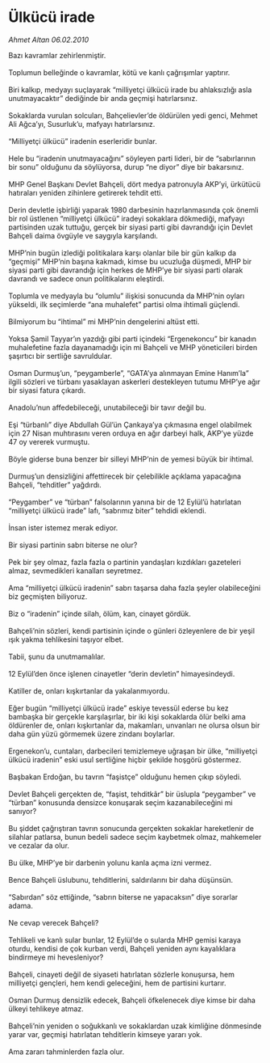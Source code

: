 # Ülkücü irade

*Ahmet Altan 06.02.2010*

<div class="taraf_structure_2col_1zq">
<div class="margen_n">



 <p>Bazı kavramlar zehirlenmiştir. <br/><br/>Toplumun belleğinde o kavramlar, kötü ve kanlı çağrışımlar yaptırır. <br/><br/>Biri kalkıp, medyayı suçlayarak “milliyetçi ülkücü irade bu ahlaksızlığı asla unutmayacaktır” dediğinde bir anda geçmişi hatırlarsınız. <br/><br/>Sokaklarda vurulan solcuları, Bahçelievler’de öldürülen yedi genci, Mehmet Ali Ağca’yı, Susurluk’u, mafyayı hatırlarsınız. <br/><br/>“Milliyetçi ülkücü” iradenin eserleridir bunlar. <br/><br/>Hele bu “iradenin unutmayacağını” söyleyen parti lideri, bir de “sabırlarının bir sonu” olduğunu da söylüyorsa, durup “ne diyor” diye bir bakarsınız. <br/><br/>MHP Genel Başkanı Devlet Bahçeli, dört medya patronuyla AKP’yi, ürkütücü hatıraları yeniden zihinlere getirerek tehdit etti. <br/><br/>Derin devletle işbirliği yaparak 1980 darbesinin hazırlanmasında çok önemli bir rol üstlenen “milliyetçi ülkücü” iradeyi sokaklara dökmediği, mafyayı partisinden uzak tuttuğu, gerçek bir siyasi parti gibi davrandığı için Devlet Bahçeli daima övgüyle ve saygıyla karşılandı. <br/><br/>MHP’nin bugün izlediği politikalara karşı olanlar bile bir gün kalkıp da “geçmişi” MHP’nin başına kakmadı, kimse bu ucuzluğa düşmedi, MHP bir siyasi parti gibi davrandığı için herkes de MHP’ye bir siyasi parti olarak davrandı ve sadece onun politikalarını eleştirdi. <br/><br/>Toplumla ve medyayla bu “olumlu” ilişkisi sonucunda da MHP’nin oyları yükseldi, ilk seçimlerde “ana muhalefet” partisi olma ihtimali güçlendi. <br/><br/>Bilmiyorum bu “ihtimal” mi MHP’nin dengelerini altüst etti. <br/><br/>Yoksa Şamil Tayyar’ın yazdığı gibi parti içindeki “Ergenekoncu” bir kanadın muhalefetine fazla dayanamadığı için mi Bahçeli ve MHP yöneticileri birden şaşırtıcı bir sertliğe savruldular. <br/><br/>Osman Durmuş’un, “peygamberle”, “GATA’ya alınmayan Emine Hanım’la” ilgili sözleri ve türbanı yasaklayan askerleri destekleyen tutumu MHP’ye ağır bir siyasi fatura çıkardı. <br/><br/>Anadolu’nun affedebileceği, unutabileceği bir tavır değil bu. <br/><br/>Eşi “türbanlı” diye Abdullah Gül’ün Çankaya’ya çıkmasına engel olabilmek için 27 Nisan muhtırasını veren orduya en ağır darbeyi halk, AKP’ye yüzde 47 oy vererek vurmuştu. <br/><br/>Böyle giderse buna benzer bir silleyi MHP’nin de yemesi büyük bir ihtimal. <br/><br/>Durmuş’un densizliğini affettirecek bir çelebilikle açıklama yapacağına Bahçeli, “tehditler” yağdırdı. <br/><br/>“Peygamber” ve “türban” falsolarının yanına bir de 12 Eylül’ü hatırlatan “milliyetçi ülkücü irade” lafı, “sabrımız biter” tehdidi eklendi. <br/><br/>İnsan ister istemez merak ediyor. <br/><br/>Bir siyasi partinin sabrı biterse ne olur? <br/><br/>Pek bir şey olmaz, fazla fazla o partinin yandaşları kızdıkları gazeteleri almaz, sevmedikleri kanalları seyretmez. <br/><br/>Ama “milliyetçi ülkücü iradenin” sabrı taşarsa daha fazla şeyler olabileceğini biz geçmişten biliyoruz. <br/><br/>Biz o “iradenin” içinde silah, ölüm, kan, cinayet gördük. <br/><br/>Bahçeli’nin sözleri, kendi partisinin içinde o günleri özleyenlere de bir yeşil ışık yakma tehlikesini taşıyor elbet. <br/><br/>Tabii, şunu da unutmamalılar. <br/><br/>12 Eylül’den önce işlenen cinayetler “derin devletin” himayesindeydi. <br/><br/>Katiller de, onları kışkırtanlar da yakalanmıyordu. <br/><br/>Eğer bugün “milliyetçi ülkücü irade” eskiye tevessül ederse bu kez bambaşka bir gerçekle karşılaşırlar, bir iki kişi sokaklarda ölür belki ama öldürenler de, onları kışkırtanlar da, makamları, unvanları ne olursa olsun bir daha gün yüzü görmemek üzere zindanı boylarlar. <br/><br/>Ergenekon’u, cuntaları, darbecileri temizlemeye uğraşan bir ülke, “milliyetçi ülkücü iradenin” eski usul sertliğine hiçbir şekilde hoşgörü göstermez. <br/><br/>Başbakan Erdoğan, bu tavrın “faşistçe” olduğunu hemen çıkıp söyledi. <br/><br/>Devlet Bahçeli gerçekten de, “faşist, tehditkâr” bir üslupla “peygamber” ve “türban” konusunda densizce konuşarak seçim kazanabileceğini mi sanıyor? <br/><br/>Bu şiddet çağrıştıran tavrın sonucunda gerçekten sokaklar hareketlenir de silahlar patlarsa, bunun bedeli sadece seçim kaybetmek olmaz, mahkemeler ve cezalar da olur. <br/><br/>Bu ülke, MHP’ye bir darbenin yolunu kanla açma izni vermez. <br/><br/>Bence Bahçeli üslubunu, tehditlerini, saldırılarını bir daha düşünsün. <br/><br/>“Sabırdan” söz ettiğinde, “sabrın biterse ne yapacaksın” diye sorarlar adama. <br/><br/>Ne cevap verecek Bahçeli? <br/><br/>Tehlikeli ve kanlı sular bunlar, 12 Eylül’de o sularda MHP gemisi karaya oturdu, kendisi de çok kurban verdi, Bahçeli yeniden aynı kayalıklara bindirmeye mi hevesleniyor? <br/><br/>Bahçeli, cinayeti değil de siyaseti hatırlatan sözlerle konuşursa, hem milliyetçi gençleri, hem kendi geleceğini, hem de partisini kurtarır. <br/><br/>Osman Durmuş densizlik edecek, Bahçeli öfkelenecek diye kimse bir daha ülkeyi tehlikeye atmaz. <br/><br/>Bahçeli’nin yeniden o soğukkanlı ve sokaklardan uzak kimliğine dönmesinde yarar var, geçmişi hatırlatan tehditlerin kimseye yararı yok. <br/><br/>Ama zararı tahminlerden fazla olur.</p>
<br/>
<br/>
<br/>



<br/>


<div id="taraf_not">
</div>

</div>


</div>
